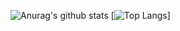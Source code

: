![Anurag's github stats](https://github-readme-stats.vercel.app/api?username=ronen25&show_icons=true)
[![Top Langs](https://github-readme-stats.vercel.app/api/top-langs/?username=ronen25)]
